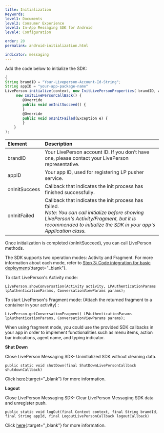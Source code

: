 ```yaml
---
title: Initialization
Keywords:
level1: Documents
level2: Consumer Experience
level3: In-App Messaging SDK for Android
level4: Configuration

order: 20
permalink: android-initialization.html

indicator: messaging
---
```


Add the code below to initialize the SDK:

```javascript
{
String brandID = "Your-Liveperson-Account-Id-String";
String appID = "your-app-package-name"
LivePerson.initialize(context, new InitLivePersonProperties( brandID, appID,
     new InitLivePersonCallBack() {
        @Override
        public void onInitSucceed() {
        }
        @Override
        public void onInitFailed(Exception e) {
        }
    }
);
```

| Element | Description |
| :--- | :--- |
| brandID | Your LivePerson account ID. If you don’t have one, please contact your LivePerson representative. |
| appID | Your app ID, used for registering LP pusher service. |
| onInitSuccess | Callback that indicates the init process has finished successfully. |
| onInitFailed | Callback that indicates the init process has failed. <br> *Note: You can call initialize before showing LivePerson's Activity/Fragment, but it is recommended to initialize the SDK in your app's Application class.* |

Once initialization is completed (onInitSucceed), you can call LivePerson methods.

The SDK supports two operation modes: Activity and Fragment. For more information about each mode, refer to [Step 3: Code integration for basic deployment](android-quickstart.html#step-3-code-integration-for-basic-deployment){:target="_blank"}.

To start LivePerson's Activity mode:

`LivePerson.showConversation(Activity activity, LPAuthenticationParams lpAuthenticationParams, ConversationViewParams params‎);`

To start LivePerson's Fragment mode: (Attach the returned fragment to a container in your activity) :

`LivePerson.getConversationFragment( LPAuthenticationParams lpAuthenticationParams, ConversationViewParams params‎);`

When using fragment mode, you could use the provided SDK callbacks in your app in order to implement functionalities such as menu items, action bar indications, agent name, and typing indicator.


**Shut Down**

Close LivePerson Messaging SDK- Uninitialized SDK without cleaning data.

`public static void shutDown(final ShutDownLivePersonCallback shutdownCallback)`

Click [here](android-shutdown.html){:target="_blank"} for more information.

**Logout**

Close LivePerson Messaging SDK- Clear LivePerson Messaging SDK data and unregister push.

`public static void logOut(final Context context, final String brandId, final String appId, final LogoutLivePersonCallback logoutCallback)`

Click [here](android-logout.html){:target="_blank"} for more information.
